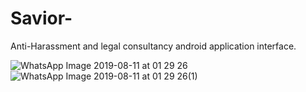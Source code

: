 # Savior-

Anti-Harassment and legal consultancy android application interface.  

![WhatsApp Image 2019-08-11 at 01 29 26](https://user-images.githubusercontent.com/45632199/62826626-1b7cbb00-bbd8-11e9-8b9c-47d6e239e8f2.jpeg)
![WhatsApp Image 2019-08-11 at 01 29 26(1)](https://user-images.githubusercontent.com/45632199/62826625-1b7cbb00-bbd8-11e9-9b7f-87b06ab6ae0b.jpeg)

